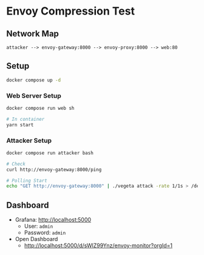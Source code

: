 # Envoy Compression Test

## Network Map

```
attacker --> envoy-gateway:8000 --> envoy-proxy:8000 --> web:80
```

## Setup

```bash
docker compose up -d
```

### Web Server Setup

```bash
docker compose run web sh

# In container
yarn start
```

### Attacker Setup

```bash
docker compose run attacker bash

# Check
curl http://envoy-gateway:8000/ping

# Polling Start
echo "GET http://envoy-gateway:8000" | ./vegeta attack -rate 1/1s > /dev/null
```

## Dashboard

* Grafana: <http://localhost:5000>
    * User: `admin`
    * Password: `admin`
* Open Dashboard
    * <http://localhost:5000/d/sWlZ99Ynz/envoy-monitor?orgId=1>
